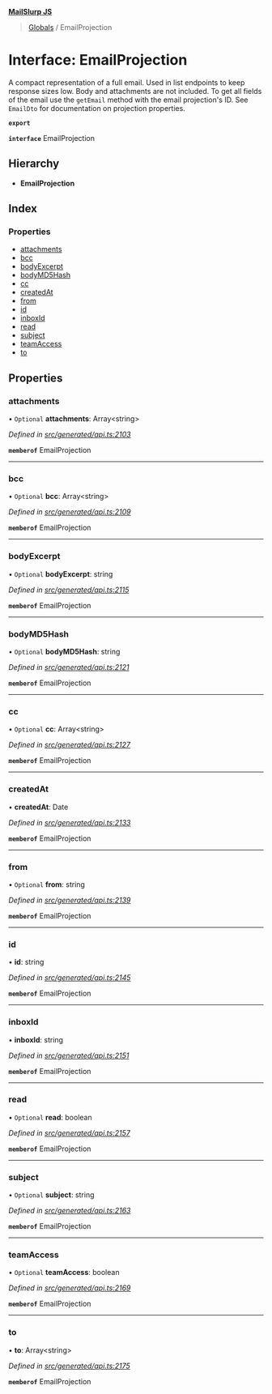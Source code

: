 **[MailSlurp JS](../README.md)**

> [Globals](../README.md) / EmailProjection

# Interface: EmailProjection

A compact representation of a full email. Used in list endpoints to keep response sizes low. Body and attachments are not included. To get all fields of the email use the `getEmail` method with the email projection's ID. See `EmailDto` for documentation on projection properties.

**`export`** 

**`interface`** EmailProjection

## Hierarchy

* **EmailProjection**

## Index

### Properties

* [attachments](emailprojection.md#attachments)
* [bcc](emailprojection.md#bcc)
* [bodyExcerpt](emailprojection.md#bodyexcerpt)
* [bodyMD5Hash](emailprojection.md#bodymd5hash)
* [cc](emailprojection.md#cc)
* [createdAt](emailprojection.md#createdat)
* [from](emailprojection.md#from)
* [id](emailprojection.md#id)
* [inboxId](emailprojection.md#inboxid)
* [read](emailprojection.md#read)
* [subject](emailprojection.md#subject)
* [teamAccess](emailprojection.md#teamaccess)
* [to](emailprojection.md#to)

## Properties

### attachments

• `Optional` **attachments**: Array\<string>

*Defined in [src/generated/api.ts:2103](https://github.com/mailslurp/mailslurp-client/blob/37bf78e/src/generated/api.ts#L2103)*

**`memberof`** EmailProjection

___

### bcc

• `Optional` **bcc**: Array\<string>

*Defined in [src/generated/api.ts:2109](https://github.com/mailslurp/mailslurp-client/blob/37bf78e/src/generated/api.ts#L2109)*

**`memberof`** EmailProjection

___

### bodyExcerpt

• `Optional` **bodyExcerpt**: string

*Defined in [src/generated/api.ts:2115](https://github.com/mailslurp/mailslurp-client/blob/37bf78e/src/generated/api.ts#L2115)*

**`memberof`** EmailProjection

___

### bodyMD5Hash

• `Optional` **bodyMD5Hash**: string

*Defined in [src/generated/api.ts:2121](https://github.com/mailslurp/mailslurp-client/blob/37bf78e/src/generated/api.ts#L2121)*

**`memberof`** EmailProjection

___

### cc

• `Optional` **cc**: Array\<string>

*Defined in [src/generated/api.ts:2127](https://github.com/mailslurp/mailslurp-client/blob/37bf78e/src/generated/api.ts#L2127)*

**`memberof`** EmailProjection

___

### createdAt

•  **createdAt**: Date

*Defined in [src/generated/api.ts:2133](https://github.com/mailslurp/mailslurp-client/blob/37bf78e/src/generated/api.ts#L2133)*

**`memberof`** EmailProjection

___

### from

• `Optional` **from**: string

*Defined in [src/generated/api.ts:2139](https://github.com/mailslurp/mailslurp-client/blob/37bf78e/src/generated/api.ts#L2139)*

**`memberof`** EmailProjection

___

### id

•  **id**: string

*Defined in [src/generated/api.ts:2145](https://github.com/mailslurp/mailslurp-client/blob/37bf78e/src/generated/api.ts#L2145)*

**`memberof`** EmailProjection

___

### inboxId

•  **inboxId**: string

*Defined in [src/generated/api.ts:2151](https://github.com/mailslurp/mailslurp-client/blob/37bf78e/src/generated/api.ts#L2151)*

**`memberof`** EmailProjection

___

### read

• `Optional` **read**: boolean

*Defined in [src/generated/api.ts:2157](https://github.com/mailslurp/mailslurp-client/blob/37bf78e/src/generated/api.ts#L2157)*

**`memberof`** EmailProjection

___

### subject

• `Optional` **subject**: string

*Defined in [src/generated/api.ts:2163](https://github.com/mailslurp/mailslurp-client/blob/37bf78e/src/generated/api.ts#L2163)*

**`memberof`** EmailProjection

___

### teamAccess

• `Optional` **teamAccess**: boolean

*Defined in [src/generated/api.ts:2169](https://github.com/mailslurp/mailslurp-client/blob/37bf78e/src/generated/api.ts#L2169)*

**`memberof`** EmailProjection

___

### to

•  **to**: Array\<string>

*Defined in [src/generated/api.ts:2175](https://github.com/mailslurp/mailslurp-client/blob/37bf78e/src/generated/api.ts#L2175)*

**`memberof`** EmailProjection
